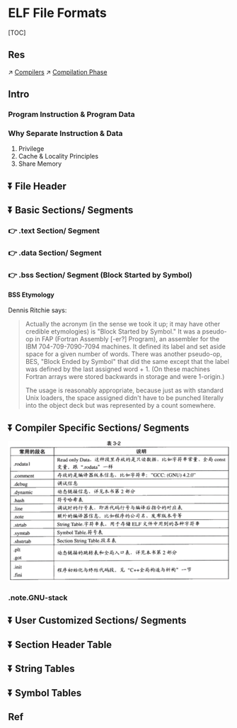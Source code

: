 # ELF File Formats

[TOC]



## Res
↗ [Compilers](../../../../../../../👩‍💻%20Programming%20Methodology%20and%20Languages/🛠️%20Programming%20Tools%20Chain/Compiling%20&%20Assembling%20&%20Linking%20Tools/Compilers/Compilers.md)
↗ [Compilation Phase](../../../../../../../🛣️%20Program%20Execution%20&%20Compilation%20System/🚮%20Program%20Language%20Translation%20(Compile-time)/Compilation%20Phase/Compilation%20Phase.md)



## Intro
### Program Instruction & Program Data


### Why Separate Instruction & Data
1. Privilege
2. Cache & Locality Principles
3. Share Memory



## ⏬ File Header



## ⏬ Basic Sections/ Segments
### 👉 .text Section/ Segment


### 👉 .data Section/ Segment


### 👉 .bss Section/ Segment (Block Started by Symbol)

#### BSS Etymology
Dennis Ritchie says:

> Actually the acronym (in the sense we took it up; it may have other credible etymologies) is "Block Started by Symbol." It was a pseudo-op in FAP (Fortran Assembly [-er?] Program), an assembler for the IBM 704-709-7090-7094 machines.  It defined its label and set aside space for a given number of words.  There was another pseudo-op, BES, "Block Ended by Symbol" that did the same except that the label was defined by the last assigned word + 1.  (On these machines Fortran arrays were stored backwards in storage and were 1-origin.)
> 
> The usage is reasonably appropriate, because just as with standard Unix loaders, the space assigned didn't have to be punched literally into the object deck but was represented by a count somewhere.

[ What does {some strange unix command name} stand for?]: http://www.faqs.org/faqs/unix-faq/faq/part1/section-3.html



## ⏬ Compiler Specific Sections/ Segments

![](../../../../../../../../../Assets/Pics/Screenshot%202023-10-16%20at%208.24.47PM.png)

### .note.GNU-stack



## ⏬ User Customized Sections/ Segments


## ⏬ Section Header Table



## ⏬ String Tables


## ⏬ Symbol Tables



## Ref

